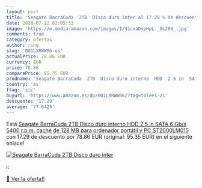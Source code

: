```yaml
---
layout: post
title: 'Seagate BarraCuda  2TB  Disco duro inter al 17.29 % de descuento'
date: 2020-07-12 02:05:33
image: 'https://m.media-amazon.com/images/I/41cxaDypHpL._SL200_.jpg'
comments: true
category: ofertas
author: ring
slug: 'B01LXRWWB6-es'
actualPrice: 78.86 EUR
currency: EUR
price: 78.86
comparePrice: 95.35 EUR
prodname: 'Seagate BarraCuda  2TB  Disco duro interno  HDD  2 5 in  SATA 6 Gb/s  5400 r.p.m.  caché de 128 MB para ordenador portátil y PC  ST2000LM015 '
country: 'es'
flag: '🇪🇸'
buyurl: 'https://www.amazon.es/dp/B01LXRWWB6/?tag=tolees-21'
descuento: '17.29'
average: '77.6425'
---
```


Está [Seagate BarraCuda  2TB  Disco duro interno  HDD  2 5 in  SATA 6 Gb/s  5400 r.p.m.  caché de 128 MB para ordenador portátil y PC  ST2000LM015 ](https://www.amazon.es/dp/B01LXRWWB6/?tag=tolees-21) con 17.29 de descuento por 78.86 EUR (original: 95.35 EUR) en el siguiente enlace!

[![Seagate BarraCuda  2TB  Disco duro inter](https://m.media-amazon.com/images/I/41cxaDypHpL._SL200_.jpg)](https://www.amazon.es/dp/B01LXRWWB6/?tag=tolees-21)

ℹ️:


[🛒 Ver la oferta!!](https://www.amazon.es/dp/B01LXRWWB6/?tag=tolees-21)
